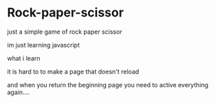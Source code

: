 # Rock-paper-scissor
just a simple game of rock paper scissor


im just learning  javascript


what i learn

it is hard to to make a page that doesn't reload

and when you return the beginning page you need to active everything again....
